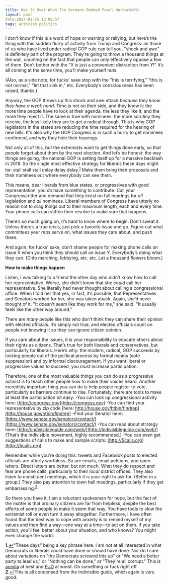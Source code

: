 ```yaml
---
title: Was It Over When The Germans Bombed Pearl Harbor&#64;
layout: post
date:2017-01-25 13:08:57
tags: activism politics
---
```

I don't know if this is a word of hope or warning or rallying, but here’s the thing with this sudden flurry of activity from Trump and Congress: as those of us who have lived under radical GOP rule can tell you, "shock and awe" is definitely part of the program. They’re going to throw a thousand things at the wall, counting on the fact that people can only effectively oppose a few of them. Don’t bother with the "X is just a convenient distraction from Y!" It’s all coming at the same time, you’ll make yourself nuts.

(Also, as a side note, for fucks' sake stop with the "this is terrifying," "this is not normal," "let that sink in," etc. Everybody’s consciousness has been raised, thanks.)

Anyway, the GOP throws up this shock and awe attack *because they know they have a weak hand.* Time is not on their side, and they know it: the more time people have to look at their agenda, the less they like it, and the more they reject it. The same is true with nominees: the more scrutiny they receive, the less likely they are to get a radical through. This is why GOP legislators in the states are reducing the time required for the hearing of new bills. It's also why the GOP Congress is in such a hurry to get nominees confirmed, and why they hide their hearings.

Not only all of this, but the extremists want to get things done early, so that people forget about them by the next election. And let’s be honest: the way things are going, the national GOP is setting itself up for a massive backlash in 2018. So the single most effective strategy for liberals these days might be: stall stall stall delay delay delay.<sup id="a1">[1](#fn1)</sup> Make them bring their proposals and their nominees out where everybody can see them. 

This means, dear liberals from blue states, or progressives with good representation, you *do* have something to contribute. Call your Congresscritter and demand that they insist on full hearings for *all* legislation and *all* nominees. Liberal members of Congress have utterly no reason not to drag things out to their maximum length, each and every time. Your phone calls can stiffen their resolve to make sure that happens.

There’s so much going on, it’s hard to know where to begin. Don’t sweat it. Unless there’s a true crisis, just pick a favorite issue and go. Figure out what committees your reps serve on, what issues they care about, and push there. 

And again, for fucks' sake, don’t shame people for making phone calls on issue X when you think they should call on issue Y. Everybody’s doing what they can. (Ditto marching, lobbying, etc. etc. Let a thousand flowers bloom.)

**How to make things happen**

Listen, I was talking to a friend the other day who didn’t know how to call her representative. Worse, she didn’t know that she *could* call her representative. She literally had never thought about calling a congressional office. When I told her that yes, in fact, it’s possible, that Representatives and Senators worked for her, she was taken aback. Again, she’d never thought of it. "It doesn't seem like they work for me," she said. "It usually feels like the other way around."

There are *many* people like this who don’t think they can share their opinion with elected officials. It’s simply not true, and elected officials count on people not knowing it so they can ignore citizen opinion. 

If you care about the issues, it is your responsibility to educate others about their rights as citizens. That’s true for both liberals and conservatives, but particularly for liberals.  Here’s why: the modern, radical, GOP succeeds by locking people out of the political process by formal means (vote suppression) and by informal discouragement. If you want liberal or progressive values to succeed, you *must* increase participation. 

Therefore, one of the most valuable things you can do as a progressive activist is to teach other people how to make their voices heard. Another incredibly important thing you can do is help people register to vote, particularly as barriers continue to rise. Fortunately, there are tools to make at least the participation bit easy:
-You can look up congressional activity here: [http://congress.gov](http://congress.gov)
-You can find your representative by zip code [here: http://house.gov/htbin/findrep](http://house.gov/htbin/findrep)
-Find your Senator here: [https://www.senate.gov/senators/contact/](https://www.senate.gov/senators/contact/)
-You can read about strategy here: [http://indivisibleguide.com/web/](http://indivisibleguide.com/web/) (That’s the Indivisible movement, highly recommended.)
-You can even get suggestions of calls to make and sample scripts: [http://5calls.org](http://5calls.org)

Remember while you’re doing this: tweets and Facebook posts to elected officials are utterly worthless. So are emails, email petitions, and open letters. Direct letters are better, but not much. What they do respect and fear are phone calls, particularly to their *local* district offices. They also listen to constituent meetings, which it is your right to ask for. (Better in a group.) They also pay attention to town hall meetings, particularly if they get embarrassing.<sup id="a2">[2](#fn2)</sup>

So there you have it. I am a reluctant spokesman for hope, but the fact of the matter is that ordinary citizens are far from helpless, despite the best efforts of some people to make it seem that way. You have tools to slow the extremist roll or even turn it away altogether. Furthermore, I have often found that the best way to cope with anxiety is to remind myself of my values and then find a way—one way at a time—to act on them. If you take action, you'll feel better about your situation, and who knows? You might even change the world.

<b id="fn1">1.</b>[↩](#a1)"These days" being a key phrase here. I am not at all interested in what Democrats or liberals could have done or should have done. Nor do I care about variations on "the Democrats screwed this up" or "We need a better party to lead us," or "Nothing can be done," or "They're all corrupt." This is [acedia](https://en.wikipedia.org/wiki/Acedia) at best and [FUD](https://en.wikipedia.org/wiki/Fear,_uncertainty_and_doubt) at worst. Do something or fuck right off.<br>
<b id="fn1">2.</b>[↩](#a2)This is all condensed from the Indivisible guide, which again is very good.
<!--share-->